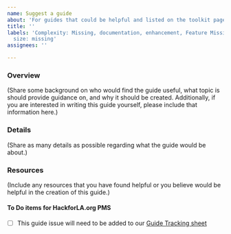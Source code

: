 ```yaml
---
name: Suggest a guide
about: 'For guides that could be helpful and listed on the toolkit page. '
title: ''
labels: 'Complexity: Missing, documentation, enhancement, Feature Missing, role missing,
  size: missing'
assignees: ''

---
```


### Overview 
(Share some background on who would find the guide useful, what topic is should provide guidance on, and why it should be created. Additionally, if you are interested in writing this guide yourself, please include that information here.)

### Details
(Share as many details as possible regarding what the guide would be about.)

### Resources
(Include any resources that you have found helpful or you believe would be helpful in the creation of this guide.)

#### To Do items for HackforLA.org PMS
- [ ] This guide issue will need to be added to our [Guide Tracking sheet](https://docs.google.com/spreadsheets/d/1omYkR_WeploNuOkF3Pqsg6DhIdej5SS2EBbG9FRefbA/edit?usp=sharing)
